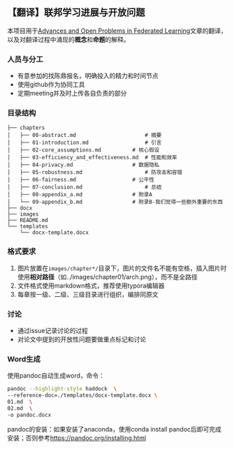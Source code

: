 ## 【翻译】联邦学习进展与开放问题

本项目用于[Advances and Open Problems in Federated Learning](https://arxiv.org/abs/1912.04977)文章的翻译，以及对翻译过程中涌现的**概念**和**命题**的解释。

### 人员与分工

- 有意参加的找陈鼎报名，明确投入的精力和时间节点
- 使用github作为协同工具
- 定期meeting并及时上传各自负责的部分

### 目录结构
```
├── chapters
│   ├── 00-abstract.md  					# 摘要
│   ├── 01-introduction.md  				# 引言
│   ├── 02-core_assumptions.md			# 核心假设
│   ├── 03-efficiency_and_effectiveness.md	# 性能和效率
│   ├── 04-privacy.md					# 数据隐私
│   ├── 05-robustness.md					# 防攻击和容错
│   ├── 06-fairness.md					# 公平性
│   ├── 07-conclusion.md					# 总结
│   ├── 08-appendix_a.md				# 附录A
│   └── 09-appendix_b.md				# 附录B-我们觉得一些额外重要的东西
├── docx
├── images
├── README.md
└── templates
    └── docx-template.docx
```
### 格式要求

1. 图片放置在`images/chapter*/`目录下，图片的文件名不能有空格，插入图片时使用**相对路径**（如../images/chapter01/arch.png），而不是全路径
2. 文件格式使用markdown格式，推荐使用typora编辑器
3. 每章按一级、二级、三级目录进行组织，编排同原文

### 讨论

* 通过issue记录讨论的过程
* 对论文中提到的开放性问题要做重点标记和讨论

### Word生成

使用pandoc自动生成word，命令：

```bash
pandoc --highlight-style haddock  \
--reference-doc=./templates/docx-template.docx \
01.md  \
02.md  \
-o pandoc.docx
```

pandoc的安装：如果安装了anaconda，使用conda install pandoc后即可完成安装；否则参考<https://pandoc.org/installing.html> 
